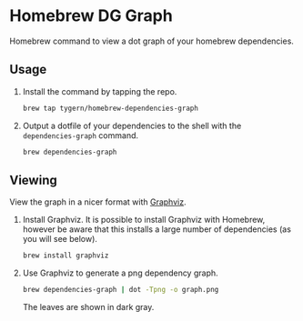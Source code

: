 # Homebrew DG Graph

Homebrew command to view a dot graph of your homebrew dependencies.

## Usage

1.  Install the command by tapping the repo.

    ```bash
    brew tap tygern/homebrew-dependencies-graph
    ```

1.  Output a dotfile of your dependencies to the shell with the
`dependencies-graph` command.

    ```bash
    brew dependencies-graph
    ```

## Viewing

View the graph in a nicer format with [Graphviz](https://www.graphviz.org/).

1.  Install Graphviz.
    It is possible to install Graphviz with Homebrew, however be aware
    that this installs a large number of dependencies (as you will see
    below).

    ```bash
    brew install graphviz
    ```

1.  Use Graphviz to generate a png dependency graph.

    ```bash
    brew dependencies-graph | dot -Tpng -o graph.png
    ```

    The leaves are shown in dark gray.